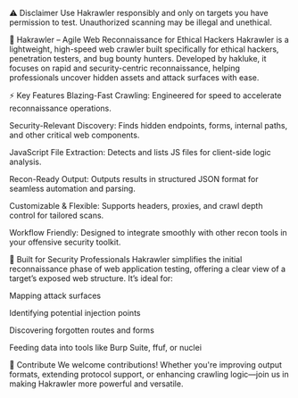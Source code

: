 ⚠️ Disclaimer
Use Hakrawler responsibly and only on targets you have permission to test. Unauthorized scanning may be illegal and unethical.

🔎 Hakrawler – Agile Web Reconnaissance for Ethical Hackers
Hakrawler is a lightweight, high-speed web crawler built specifically for ethical hackers, penetration testers, and bug bounty hunters. Developed by hakluke, it focuses on rapid and security-centric reconnaissance, helping professionals uncover hidden assets and attack surfaces with ease.

⚡ Key Features
Blazing-Fast Crawling: Engineered for speed to accelerate reconnaissance operations.

Security-Relevant Discovery: Finds hidden endpoints, forms, internal paths, and other critical web components.

JavaScript File Extraction: Detects and lists JS files for client-side logic analysis.

Recon-Ready Output: Outputs results in structured JSON format for seamless automation and parsing.

Customizable & Flexible: Supports headers, proxies, and crawl depth control for tailored scans.

Workflow Friendly: Designed to integrate smoothly with other recon tools in your offensive security toolkit.

🔐 Built for Security Professionals
Hakrawler simplifies the initial reconnaissance phase of web application testing, offering a clear view of a target’s exposed web structure. It’s ideal for:

Mapping attack surfaces

Identifying potential injection points

Discovering forgotten routes and forms

Feeding data into tools like Burp Suite, ffuf, or nuclei

🤝 Contribute
We welcome contributions! Whether you're improving output formats, extending protocol support, or enhancing crawling logic—join us in making Hakrawler more powerful and versatile.


